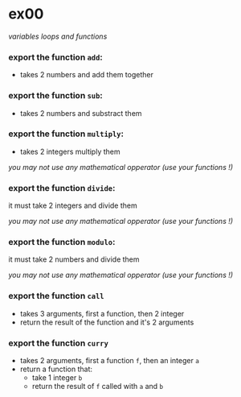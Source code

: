 # ex00
*variables loops and functions*


### export the function `add`:
- takes 2 numbers and add them together


### export the function `sub`:
- takes 2 numbers and substract them


### export the function `multiply`:
- takes 2 integers multiply them

*you may not use any mathematical opperator (use your functions !)*


### export the function `divide`:
it must take 2 integers and divide them

*you may not use any mathematical opperator (use your functions !)*


### export the function `modulo`:
it must take 2 numbers and divide them

*you may not use any mathematical opperator (use your functions !)*


### export the function `call`
- takes 3 arguments, first a function, then 2 integer
- return the result of the function and it's 2 arguments


### export the function `curry`
- takes 2 arguments, first a function `f`, then an integer `a`
- return a function that:
  - take 1 integer `b`
  - return the result of `f` called with `a` and `b`